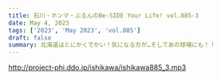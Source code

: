 ```yaml
---
title: 石川・ホンマ・ぶるんのBe-SIDE Your Life! vol.885-3
date: May 4, 2023
tags: ['2023', 'May 2023', 'vol.885']
draft: false
summary: 北海道はとにかくでかい！気になる方が…そしてあの球場にも！！
---
```


http://project-phi.ddo.jp/ishikawa/ishikawa885_3.mp3